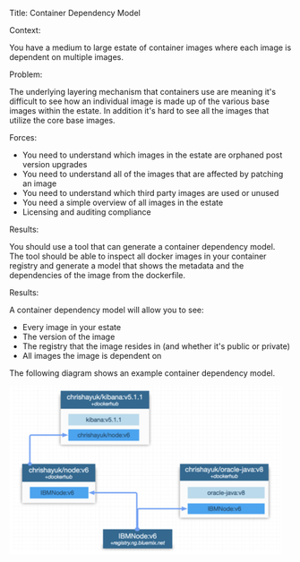 Title: Container Dependency Model

Context:

You have a medium to large estate of container images where each image is dependent on multiple images.

Problem:

The underlying layering mechanism that containers use are meaning it's difficult to see how an individual image is made up of the various base images within the estate.  In addition it's hard to see all the images that utilize the core base images.

Forces:

* You need to understand which images in the estate are orphaned post version upgrades
* You need to understand all of the images that are affected by patching an image
* You need to understand which third party images are used or unused
* You need a simple overview of all images in the estate
* Licensing and auditing compliance

Results:

You should use a tool that can generate a container dependency model.   The tool should be able to inspect all docker images in your container registry and generate a model that shows the metadata and the dependencies of the image from the dockerfile.

Results:

A container dependency model will allow you to see:

* Every image in your estate
* The version of the image
* The registry that the image resides in \(and whether it's public or private\)
* All images the image is dependent on

The following diagram shows an example container dependency model.



![](/assets/container_dependency_model.png)

